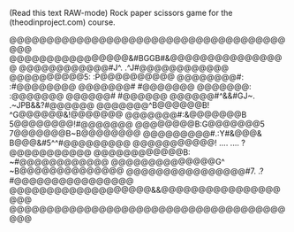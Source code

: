 

(Read this text RAW-mode) Rock paper scissors game for the (theodinproject.com) course.


@@@@@@@@@@@@@@@@@@@@@@@@@@@@@@@@@@@@@@@@
@@@@@@@@@@@@@@@@&#BGGB#&@@@@@@@@@@@@@@@@
@@@@@@@@@@@@#J^.        .^J#@@@@@@@@@@@@
@@@@@@@@@@5:                :P@@@@@@@@@@
@@@@@@@@#:                    :#@@@@@@@@
@@@@@@@#                        #@@@@@@@
@@@@@@@:                        :@@@@@@@
@@@@@@#                          #@@@@@@
@@@@@@#^&&#GJ~.          .~JPB&&?#@@@@@@
@@@@@@@^B@@@@@@B!      ^G@@@@@@&!@@@@@@@
@@@@@@@#:&@@@@@@@B    5@@@@@@@@!#@@@@@@@
@@@@@@@@B:G@@@@@@@5  7@@@@@@@B~B@@@@@@@@
@@@@@@@@@#.:Y#&@@@&  B@@@&#5^^#@@@@@@@@@
@@@@@@@@@@@!   ....  ....   ?@@@@@@@@@@@
@@@@@@@@@@@@B:            ~#@@@@@@@@@@@@
@@@@@@@@@@@@@@G^        ~B@@@@@@@@@@@@@@
@@@@@@@@@@@@@@@@#7.  .?#@@@@@@@@@@@@@@@@
@@@@@@@@@@@@@@@@@@@&&@@@@@@@@@@@@@@@@@@@
@@@@@@@@@@@@@@@@@@@@@@@@@@@@@@@@@@@@@@@@